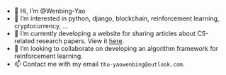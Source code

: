 - 👋 Hi, I’m @Wenbing-Yao
- 👀 I’m interested in python, django, blockchain, reinforcement learning, cryptocurrency, ...
- 🌱 I’m currently developing a website for sharing articles about CS-related research papers. View it [here](paperexplained.cn).
- 💞️ I’m looking to collaborate on developing an algorithm framework for reinforcement learning.
- 📫 Contact me with my email `thu-yaowenbing@outlook.com`.

<!---
Wenbing-Yao/Wenbing-Yao is a ✨ special ✨ repository because its `README.md` (this file) appears on your GitHub profile.
You can click the Preview link to take a look at your changes.
--->
